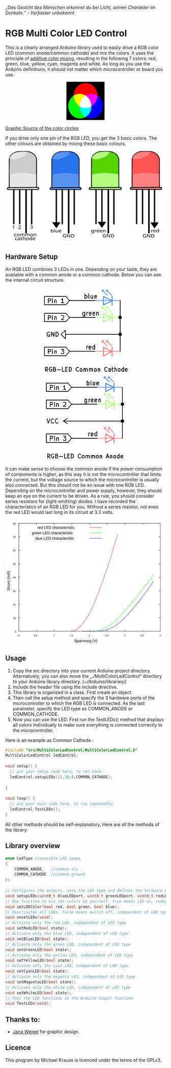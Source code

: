*„Das Gesicht des Menschen erkennst du bei Licht, seinen Charakter im Dunkeln.“ - Verfasser unbekannt*

# RGB Multi Color LED Control

This is a clearly arranged Arduino library used to easily drive a RGB color LED (common anode/common cathode) and mix the colors.
It uses the principle of [additive color mixing](https://en.wikipedia.org/wiki/Additive_color), resulting in the following 7 colors: red, green, blue, yellow, cyan, magenta and white.
As long as you use the Arduino definitions, it should not matter which microcontroller or board you use.

<p align="center">
  <img width="120" height="120" src="Figures/additive_mixing_example.svg">
</p>

[Graphic Source of the color circles](https://de.wikipedia.org/wiki/Datei:Synthese%2B.svg)


If you drive only one pin of the RGB LED, you get the 3 basic colors. The other colours are obtained by mixing these basic colours.
<p align="center">
  <img width="504" height="288" src="Figures/RGB_LED.svg">
</p>

## Hardware Setup

An RGB LED combines 3 LEDs in one. Depending on your taste, they are available with a common anode or a common cathode.
Below you can see the internal circuit structure.
<p align="center">
  <img width="281" height="275" src="Figures/schematic_RGB_LED_Common_Cathode.png">
  <img width="273" height="266" src="Figures/schematic_RGB_LED_Common_Anode.png">
</p>

It can make sense to choose the common anode if the power consumption of components is higher, as this way it is not the microcontroller that limits the current, but the voltage source to which the microcontroller is usually also connected.
But this should not be an issue with one RGB LED. Depending on the microcontroller and power supply, however, they should keep an eye on the current to be driven. As a rule, you should consider series resistors for (light-emitting) diodes. I have recorded the characteristics of an RGB LED for you. Without a series resistor, not even the red LED would last long in its circuit at 3.3 volts.

<p align="center">
  <img width="520" height="391" src="Figures/RGB_LED_Characteristics.svg">
</p>

## Usage
1. Copy the src directory into your current Arduino project directory. Alternatively, you can also move the „./MultiColorLedControl“ directory to your Arduino library directory. (~/Arduino/libraries/)
2. Include the header file using the include directive.
3. This library is organized in a class. First create an object.
4. Then call the setup method and specify the 3 hardware ports of the microcontroller to which the RGB LED is connected. As the last parameter, specify the LED type as COMMON_ANODE or COMMON_CATHODE.
5. Now you can use the LED. First run the TestLEDs() method that displays all colors individually to make sure everything is connected correctly to the microcontroller.


Here is an example as Common Cathode :

```C
#include "src/MultiColorLedControl/MultiColorLedControl.h"
MultiColorLedControl ledControl;

void setup() {
  // put your setup code here, to run once:
  ledControl.setupLEDs(11,10,9,COMMON_CATHODE);

}

void loop() {
  // put your main code here, to run repeatedly:
  ledControl.TestLEDs();
}
```

All other methods should be self-explanatory. Here are all the methods of the library:

## Library overview

```C
enum LedType //possible LED types
{
    COMMON_ANODE,   //common Vcc
    COMMON_CATHODE  //common ground
};

// Configures the outputs, sets the LED type and defines the hardware ports based on their connection
void setupLEDs(uint8_t blueLEDport, uint8_t greenLEDport, uint8_t redLEDport, LedType ledType);
// Raw function to mix the colors by yourself. true means LED on, independent of LED type
void setLEDColor(bool red, bool green, bool blue);
// Deactivates all LEDs, false means switch off, independent of LED type
void unsetLEDs(void);
// Activate only the red LED, independent of LED type
void setRedLED(bool state);
// Activate only the blue LED, independent of LED type
void setBlueLED(bool state);
// Activate only the green LED, independent of LED type
void setGreenLED(bool state);
// Activate only the yellow LED, independent of LED type
void setYellowLED(bool state);
// Activate only the cyan LED, independent of LED type
void setCyanLED(bool state);
// Activate only the magenta LED, independent of LED type
void setMagentaLED(bool state);
// Activate only the white LED, independent of LED type
void setWhiteLED(bool state);
// Test the LED functions in the Arduino loop() function
void TestLEDs(void);
```


## Thanks to:

- [Jana Weigel](https://janaweigel.wordpress.com/) for graphic design.

## Licence
This program by Michael Krause is licenced under the terms of the GPLv3.

